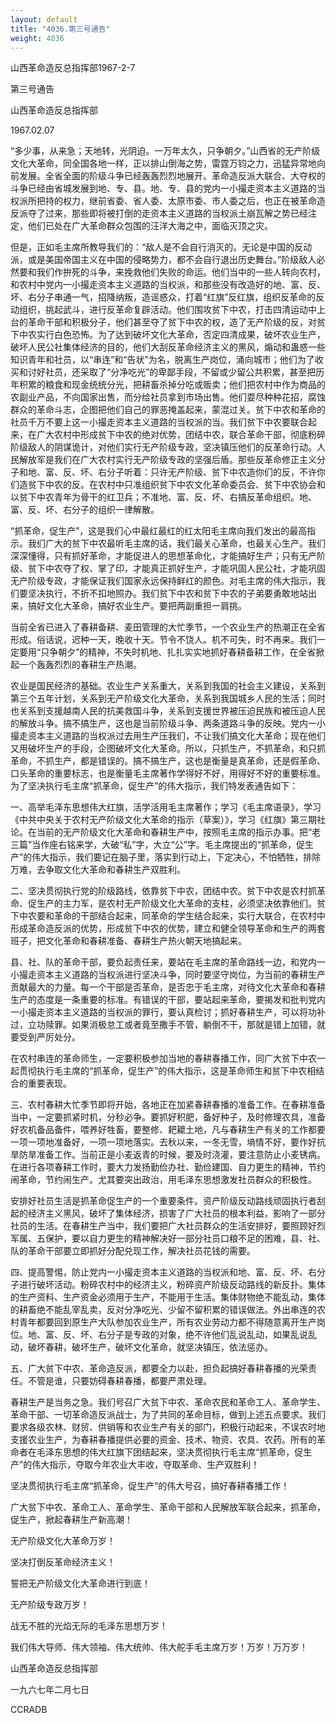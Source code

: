 ```yaml
---
layout: default
title: "4036.第三号通告"
weight: 4036
---
```


山西革命造反总指挥部1967-2-7

第三号通告

山西革命造反总指挥部

1967.02.07

“多少事，从来急；天地转，光阴迫。一万年太久，只争朝夕。”山西省的无产阶级文化大革命，同全国各地一样，正以排山倒海之势，雷霆万钧之力，迅猛异常地向前发展。全省全面的阶级斗争已经轰轰烈烈地展开。革命造反派大联合、大夺权的斗争已经由省城发展到地、专、县。地、专、县的党内一小撮走资本主义道路的当权派所把持的权力，继前省委、省人委、太原市委、市人委之后，也正在被革命造反派夺了过来，那些即将被打倒的走资本主义道路的当权派土崩瓦解之势已经注定，他们已处在广大革命群众包围的汪洋大海之中，面临灭顶之灾。

但是，正如毛主席所教导我们的：“敌人是不会自行消灭的。无论是中国的反动派，或是美国帝国主义在中国的侵略势力，都不会自行退出历史舞台。”阶级敌人必然要和我们作拚死的斗争，来挽救他们失败的命运。他们当中的一些人转向农村，和农村中党内一小撮走资本主义道路的当权派，和那些没有改造好的地、富、反、坏、右分子串通一气，招降纳叛，造谣惑众，打着“红旗”反红旗，组织反革命的反动组织，挑起武斗，进行反革命复辟活动。他们围攻贫下中农，打击四清运动中上台的革命干部和积极分子，他们甚至夺了贫下中农的权，造了无产阶级的反，对贫下中农实行白色恐怖。为了达到破坏文化大革命，否定四清成果，破坏农业生产，破坏人民公社集体经济的目的，他们大刮反革命经济主义的黑风，煽动和蛊惑一些知识青年和社员，以“串连”和“告状”为名，脱离生产岗位，涌向城市；他们为了收买和讨好社员，还采取了“分净吃光”的卑鄙手段，不留或少留公共积累，甚至把历年积累的粮食和现金统统分光，把耕畜杀掉分吃或贩卖；他们把农村中作为商品的农副业产品，不向国家出售，而分给社员拿到市场出售。他们耍尽种种花招，腐蚀群众的革命斗志，企图把他们自己的罪恶掩盖起来，蒙混过关。贫下中农和革命的社员千万不要上这一小撮走资本主义道路的当权派的当。我们贫下中农要联合起来，在广大农村中形成贫下中农的绝对优势，团结中农，联合革命干部，彻底粉碎阶级敌人的阴谋诡计，对他们实行无产阶级专政，坚决镇压他们的反革命行动。人民解放军是我们在广大农村实行无产阶级专政的坚强后盾。那些反革命修正主义分子和地、富、反、坏、右分子听着：只许无产阶级、贫下中农造你们的反，不许你们造贫下中农的反。在农村中只准组织贫下中农文化革命委员会、贫下中农协会和以贫下中农青年为骨干的红卫兵；不准地、富、反、坏、右搞反革命组织。地、富、反、坏、右分子的组织一律解散。

“抓革命，促生产”，这是我们心中最红最红的红太阳毛主席向我们发出的最高指示。我们广大的贫下中农最听毛主席的话，我们最关心革命，也最关心生产。我们深深懂得，只有抓好革命，才能促进人的思想革命化，才能搞好生产；只有无产阶级、贫下中农夺了权、掌了印，才能真正抓好生产，才能巩固人民公社，才能巩固无产阶级专政，才能保证我们国家永远保持鲜红的颜色。对毛主席的伟大指示，我们要坚决执行，不折不扣地照办。我们贫下中农和贫下中农的子弟要勇敢地站出来，搞好文化大革命，搞好农业生产。要把两副重担一肩挑。

当前全省已进入了春耕备耕、麦田管理的大忙季节，一个农业生产的热潮正在全省形成。俗话说，迟种一天，晚收十天。节令不饶人。机不可失，时不再来。我们一定要用“只争朝夕”的精神，不失时机地、扎扎实实地抓好春耕备耕工作，在全省掀起一个轰轰烈烈的春耕生产热潮。

农业是国民经济的基础。农业生产关系重大，关系到我国的社会主义建设，关系到第三个五年计划，关系到无产阶级文化大革命，关系到我国城乡人民的生活；同时也关系到支援越南人民的抗美救国斗争，关系到支援世界被压迫民族和被压迫人民的解放斗争。搞不搞生产，这也是当前阶级斗争、两条道路斗争的反映。党内一小撮走资本主义道路的当权派过去用生产压我们，不让我们搞文化大革命；现在他们又用破坏生产的手段，企图破坏文化大革命。所以，只抓生产，不抓革命，和只抓革命，不抓生产，都是错误的。搞不搞生产，这也是衡量是真革命，还是假革命、口头革命的重要标志，也是衡量毛主席著作学得好不好，用得好不好的重要标准。为了坚决执行毛主席“抓革命，促生产”的伟大指示，我们特发表通告如下：

一、高举毛泽东思想伟大红旗，活学活用毛主席著作；学习《毛主席语录》，学习《中共中央关于农村无产阶级文化大革命的指示（草案）》，学习《红旗》第三期社论。在当前的无产阶级文化大革命和春耕生产中，按照毛主席的指示办事。把“老三篇”当作座右铭来学，大破“私”字，大立“公”字。毛主席提出的“抓革命，促生产”的伟大指示，我们要记在脑子里，落实到行动上，下定决心，不怕牺牲，排除万难，去争取文化大革命和春耕生产双胜利。

二、坚决贯彻执行党的阶级路线，依靠贫下中农，团结中农。贫下中农是农村抓革命、促生产的主力军，是农村无产阶级文化大革命的支柱，必须坚决依靠他们。贫下中农要和革命的干部结合起来，同革命的学生结合起来，实行大联合，在农村中形成革命造反派的优势，形成贫下中农的优势，建立和健全领导革命和生产的两套班子，把文化革命和春耕准备、春耕生产热火朝天地搞起来。

县、社、队的革命干部，要负起责任来，要站在毛主席的革命路线一边，和党内一小撮走资本主义道路的当权派进行坚决斗争，同时要坚守岗位，为当前的春耕生产贡献最大的力量。每一个干部是否革命，是否忠于毛主席，对待文化大革命和春耕生产的态度是一条重要的标准。有错误的干部，要站起来革命，要揭发和批判党内一小撮走资本主义道路的当权派的罪行，要认真检讨；抓好春耕生产，可以将功补过，立功赎罪。如果消极怠工或者竟至撒手不管，躺倒不干，那就是错上加错，就要受到严厉处分。

在农村串连的革命师生，一定要积极参加当地的春耕春播工作，同广大贫下中农一起贯彻执行毛主席的“抓革命，促生产”的伟大指示，这是革命师生和贫下中农相结合的重要表现。

三、农村春耕大忙季节即将开始，各地正在加紧春耕春播的准备工作。在春耕准备当中，一定要抓紧时机，分秒必争。要抓好积肥，备好种子，及时修理农具，准备好农机备品备件，喂养好牲畜，要整修、耙耱土地，凡与春耕生产有关的工作都要一项一项地准备好，一项一项地落实。去秋以来，一冬无雪，墒情不好，要作好抗旱防旱准备工作。当前正是小麦返青的时候，要及时浇灌，要注意防止小麦锈病。在进行各项春耕工作时，要大力发扬勤俭办社、勤俭建国、自力更生的精神，节约闹革命，节约闹生产。尤其要突出政治，用毛泽东思想激发社员群众的积极性。

安排好社员生活是抓革命促生产的一个重要条件。资产阶级反动路线顽固执行者刮起的经济主义黑风，破坏了集体经济，损害了广大社员的根本利益，影响了一部分社员的生活。在春耕生产当中，我们要把广大社员群众的生活安排好，要照顾好烈军属、五保护，要以自力更生的精神解决好一部分社员口粮不足的困难，县、社、队的革命干部要立即抓好分配兑现工作，解决社员花钱的需要。

四、提高警惕，防止党内一小撮走资本主义道路的当权派和地、富、反、坏、右分子进行破坏活动。粉碎农村中的经济主义，粉碎资产阶级反动路线的新反扑。集体的生产资料、生产资金必须用于生产，不能用于生活。集体财物绝不能乱动，集体的耕畜绝不能乱宰乱卖，反对分净吃光、少留不留积累的错误做法。外出串连的农村青年都要回到原生产大队参加农业生产，所有农业劳动力都不得随意离开生产岗位。地、富、反、坏、右分子是专政的对象，绝不许他们乱说乱动，如果乱说乱动，破坏春耕，破坏生产，破坏文化革命，就坚决镇压，依法惩办。

五、广大贫下中农、革命造反派，都要全力以赴，担负起搞好春耕春播的光荣责任。不管是谁，只要妨碍春耕春播，都要严肃处理。

春耕生产是当务之急。我们号召广大贫下中农、革命农民和革命工人、革命学生、革命干部、一切革命造反派战士，为了共同的革命目标，做到上述五点要求。我们要求各级农林、财贸、供销等和农业生产有关的部门，积极行动起来，不误农时地支援农业生产，为春耕春播提供必要的资金、技术、物资、农具、农药。所有的革命者在毛泽东思想的伟大红旗下团结起来，坚决贯彻执行毛主席“抓革命，促生产”的伟大指示，夺取今年农业大丰收，夺取革命、生产双胜利！

坚决贯彻执行毛主席“抓革命，促生产”的伟大号召，搞好春耕春播工作！

广大贫下中农、革命工人、革命学生、革命干部和人民解放军联合起来，抓革命，促生产，掀起春耕生产新高潮！

无产阶级文化大革命万岁！

坚决打倒反革命经济主义！

誓把无产阶级文化大革命进行到底！

无产阶级专政万岁！

战无不胜的光焰无际的毛泽东思想万岁！

我们伟大导师、伟大领袖、伟大统帅、伟大舵手毛主席万岁！万岁！万万岁！

山西革命造反总指挥部

一九六七年二月七日

CCRADB

